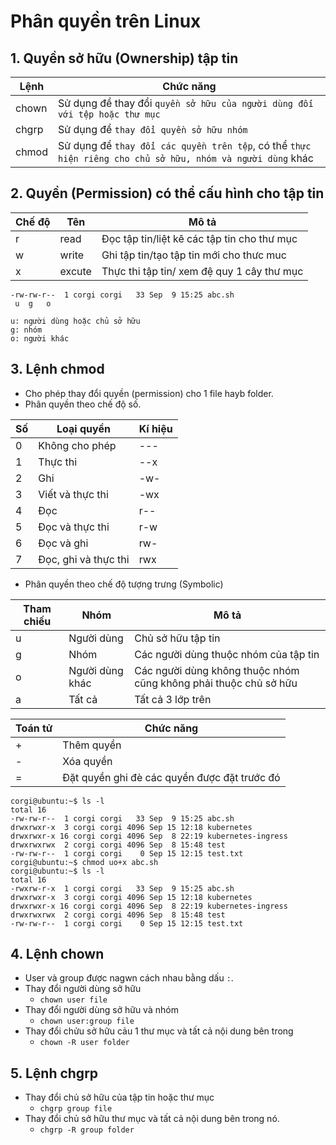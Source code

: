# Phân quyền trên Linux
## 1. Quyền sở hữu (Ownership) tập tin

| Lệnh | Chức năng |
| -----|-----------|
|chown| Sử dụng để thay đổi `quyền sở hữu của người dùng đối với tệp hoặc thư mục`|
| chgrp| Sử dụng để `thay đổi quyền sở hữu nhóm`|
| chmod| Sử dụng để `thay đổi các quyền trên tệp`, có thể `thực hiện riêng cho chủ sở hữu, nhóm và người dùng` khác|

## 2. Quyền (Permission) có thể cấu hình cho tập tin

| Chế độ | Tên | Mô tả |
|--------|-----|-------|
|r|read|Đọc tập tin/liệt kê các tập tin cho thư mục|
|w|write|Ghi tập tin/tạo tập tin mới cho thưc muc|
|x|excute| Thực thi tập tin/ xem đệ quy 1 cây thư mục|

```
-rw-rw-r--  1 corgi corgi   33 Sep  9 15:25 abc.sh
 u  g   o
```

```
u: người dùng hoặc chủ sở hữu
g: nhóm
o: người khác
```

## 3. Lệnh chmod
- Cho phép thay đổi quyền (permission) cho 1 file hayb folder.
- Phân quyền theo chế độ số.

| Số | Loại quyền | Kí hiệu |
|----|------------|---------|
|0|Không cho phép|---|
|1|Thực thi|--x|
|2|Ghi|-w-|
|3|Viết và thực thi|-wx|
|4|Đọc|r--|
|5|Đọc và thực thi|r-w|
|6|Đọc và ghi|rw-|
|7|Đọc, ghi và thực thi|rwx|

- Phân quyền theo chế độ tượng trưng (Symbolic)

|Tham chiếu|Nhóm|Mô tả|
|----------|----|-----|
|u|Người dùng|Chủ sở hữu tập tin|
|g|Nhóm|Các người dùng thuộc nhóm của tập tin|
|o|Người dùng khác|Các người dùng không thuộc nhóm cũng không phải thuộc chủ sở hữu|
|a|Tất cả|Tất cả 3 lớp trên| 

|Toán tử|Chức năng|
|-------|---------|
|+|Thêm quyền|
|-|Xóa quyền|
|=|Đặt quyền ghi đè các quyền được đặt trước đó|

```
corgi@ubuntu:~$ ls -l
total 16
-rw-rw-r--  1 corgi corgi   33 Sep  9 15:25 abc.sh
drwxrwxr-x  3 corgi corgi 4096 Sep 15 12:18 kubernetes
drwxrwxr-x 16 corgi corgi 4096 Sep  8 22:19 kubernetes-ingress
drwxrwxrwx  2 corgi corgi 4096 Sep  8 15:48 test
-rw-rw-r--  1 corgi corgi    0 Sep 15 12:15 test.txt
corgi@ubuntu:~$ chmod uo+x abc.sh 
corgi@ubuntu:~$ ls -l
total 16
-rwxrw-r-x  1 corgi corgi   33 Sep  9 15:25 abc.sh
drwxrwxr-x  3 corgi corgi 4096 Sep 15 12:18 kubernetes
drwxrwxr-x 16 corgi corgi 4096 Sep  8 22:19 kubernetes-ingress
drwxrwxrwx  2 corgi corgi 4096 Sep  8 15:48 test
-rw-rw-r--  1 corgi corgi    0 Sep 15 12:15 test.txt
```

## 4. Lệnh chown
- User và group được nagwn cách nhau bằng dấu `:`.
- Thay đổi người dùng sở hữu
   + `chown user file`
- Thay đổi người dùng sở hữu và nhóm
   + `chown user:group file`
- Thay đổi chửu sở hữu cảu 1 thư mục và tất cả nội dung bên trong 
   + `chown -R user folder`

## 5. Lệnh chgrp
- Thay đổi chủ sở hữu của tập tin hoặc thư mục
  + `chgrp group file`
- Thay đổi chủ sở hữu thư mục và tất cả nội dung bên trong nó.
  + `chgrp -R group folder`




